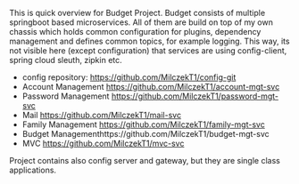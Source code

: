 This is quick overview for Budget Project.
Budget consists of multiple springboot based microservices. All of them are build on top of my own chassis which holds common configuration for plugins, dependency management and defines common topics, for example logging. This way, its not visible here (except configuration) that services are using config-client, spring cloud sleuth, zipkin etc.

* config repository: https://github.com/MilczekT1/config-git
* Account Management https://github.com/MilczekT1/account-mgt-svc
* Password Management https://github.com/MilczekT1/password-mgt-svc
* Mail https://github.com/MilczekT1/mail-svc
* Family Management https://github.com/MilczekT1/family-mgt-svc
* Budget Managementhttps://github.com/MilczekT1/budget-mgt-svc
* MVC https://github.com/MilczekT1/mvc-svc

Project contains also config server and gateway, but they are single class applications.
